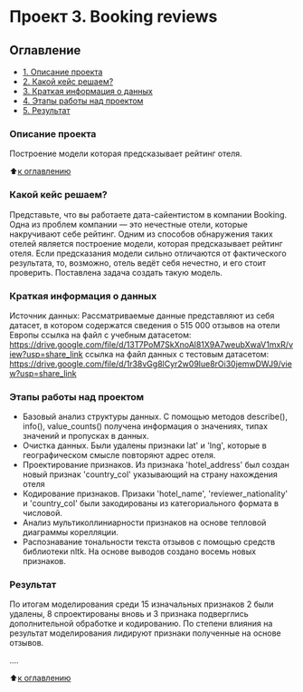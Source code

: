 # Проект 3. Booking reviews

## Оглавление
* [1. Описание проекта](https://github.com/John-Trivolta/PROJ_3_EDA/blob/master/project-3-eda/README.md#Описание-проекта)
* [2. Какой кейс решаем?](https://github.com/John-Trivolta/PROJ_3_EDA/blob/master/project-3-eda/README.md#Какой-кейс-решаем?)
* [3. Краткая информация о данных](https://github.com/John-Trivolta/PROJ_3_EDA/blob/master/project-3-eda/README.md#Краткая-информация-о-данных)
* [4. Этапы работы над проектом](https://github.com/John-Trivolta/PROJ_3_EDA/blob/master/project-3-eda/README.md#Этапы-работы-над-проектом)
* [5. Результат](https://github.com/John-Trivolta/PROJ_3_EDA/blob/master/project-3-eda/README.md#Результат)


### Описание проекта
Построение модели которая предсказывает рейтинг отеля.

:arrow_up:[к оглавлению](https://github.com/John-Trivolta/PROJ_3_EDA/blob/master/project-3-eda/README.md#Оглавление)

### Какой кейс решаем?
Представьте, что вы работаете дата-сайентистом в компании Booking. Одна из проблем компании — это нечестные отели, которые накручивают себе рейтинг. Одним из способов обнаружения таких отелей является построение модели, которая предсказывает рейтинг отеля. Если предсказания модели сильно отличаются от фактического результата, то, возможно, отель ведёт себя нечестно, и его стоит проверить. Поставлена задача создать такую модель.

### Краткая информация о данных
Источник данных: Рассматриваемые данные представляют из себя датасет, в котором содержатся сведения о 515 000 отзывов на отели Европы ссылка на файл с учебным датасетом: https://drive.google.com/file/d/13T7PoM7SkXnoAl81X9A7weubXwaV1mxR/view?usp=share_link ссылка на файл данных с тестовым датасетом: https://drive.google.com/file/d/1r38vGg8lCyr2w09lue8rOi30jemwDWJ9/view?usp=share_link

### Этапы работы над проектом
* Базовый анализ структуры данных. С помощью методов describe(), info(), value_counts() получена информация о значениях, типах значений и пропусках в данных.
* Очистка данных. Были удалены признаки lat' и 'lng', которые в географическом смысле повторяют адрес отеля.
* Проектирование признаков. Из признака 'hotel_address' был создан новый признак 'country_col' указывающий на страну нахождения отеля
* Кодирование признаков. Призаки 'hotel_name', 'reviewer_nationality' и 'country_col' были закодированы из категориального формата в числовой.
* Анализ мультиколлиниарности признаков на основе тепловой диаграммы корелляции.
* Распознавание тональности текста отзывов с помощью средств библиотеки nltk. На основе выводов создано восемь новых признаков.

### Результат
По итогам моделирования среди 15 изначальных признаков 2 были удалены, 8 спроектированы вновь и 3 признака подверглись дополнительной обработке и кодированию. По степени влияния на результат моделирования лидируют признаки полученные на основе отзывов. 

....

:arrow_up:[к оглавлению](https://github.com/John-Trivolta/PROJ_3_EDA/blob/master/project-3-eda/README.md#Оглавление)